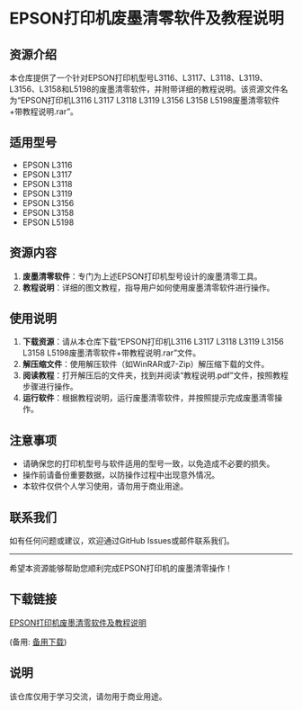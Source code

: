 # EPSON打印机废墨清零软件及教程说明

## 资源介绍

本仓库提供了一个针对EPSON打印机型号L3116、L3117、L3118、L3119、L3156、L3158和L5198的废墨清零软件，并附带详细的教程说明。该资源文件名为“EPSON打印机L3116 L3117 L3118 L3119 L3156 L3158 L5198废墨清零软件+带教程说明.rar”。

## 适用型号

- EPSON L3116
- EPSON L3117
- EPSON L3118
- EPSON L3119
- EPSON L3156
- EPSON L3158
- EPSON L5198

## 资源内容

1. **废墨清零软件**：专门为上述EPSON打印机型号设计的废墨清零工具。
2. **教程说明**：详细的图文教程，指导用户如何使用废墨清零软件进行操作。

## 使用说明

1. **下载资源**：请从本仓库下载“EPSON打印机L3116 L3117 L3118 L3119 L3156 L3158 L5198废墨清零软件+带教程说明.rar”文件。
2. **解压缩文件**：使用解压软件（如WinRAR或7-Zip）解压缩下载的文件。
3. **阅读教程**：打开解压后的文件夹，找到并阅读“教程说明.pdf”文件，按照教程步骤进行操作。
4. **运行软件**：根据教程说明，运行废墨清零软件，并按照提示完成废墨清零操作。

## 注意事项

- 请确保您的打印机型号与软件适用的型号一致，以免造成不必要的损失。
- 操作前请备份重要数据，以防操作过程中出现意外情况。
- 本软件仅供个人学习使用，请勿用于商业用途。

## 联系我们

如有任何问题或建议，欢迎通过GitHub Issues或邮件联系我们。

---

希望本资源能够帮助您顺利完成EPSON打印机的废墨清零操作！

## 下载链接
[EPSON打印机废墨清零软件及教程说明](https://pan.quark.cn/s/ac5960aabb74) 

(备用: [备用下载](https://pan.baidu.com/s/13r2Ki0pn_keEyD8cj-OkEw?pwd=1234))

## 说明

该仓库仅用于学习交流，请勿用于商业用途。
